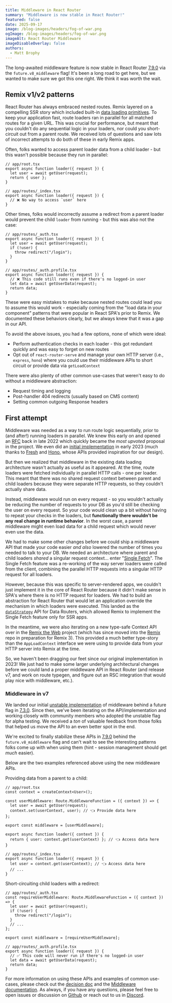 ```yaml
---
title: Middleware in React Router
summary: "Middleware is now stable in React Router!"
featured: false
date: 2025-09-17
image: /blog-images/headers/fog-of-war.png
ogImage: /blog-images/headers/fog-of-war.png
imageAlt: React Router Middleware
imageDisableOverlay: false
authors:
  - Matt Brophy
---
```


The long-awaited middleware feature is now stable in React Router [7.9.0][release-notes-7-9-0] via the `future.v8_middleware` flag! It's been a long road to get here, but we wanted to make sure we got this one right. We think it was worth the wait.

## Remix v1/v2 patterns

React Router has always embraced nested routes. Remix layered on a compelling SSR story which included built-in [data loading primitives][data-loading]. To keep your application fast, route loaders ran in parallel for all matched routes for a given URL. This was crucial for performance, but meant that you couldn't do any sequential logic in your loaders, nor could you short-circuit out from a parent route. We received lots of questions and saw lots of incorrect attempts to do both of these in early Remix apps.

Often, folks wanted to access parent loader data from a child loader - but this wasn't possible because they run in parallel:

```tsx
// app/root.tsx
export async function loader({ request }) {
  let user = await getUser(request);
  return { user };
}

// app/routes/_index.tsx
export async function loader({ request }) {
  // ❌ No way to access `user` here
}
```

Other times, folks would incorrectly assume a redirect from a parent loader would prevent the child `loader` from running - but this was also not the case:

```tsx
// app/routes/_auth.tsx
export async function loader({ request }) {
  let user = await getUser(request);
  if (!user) {
    throw redirect("/login");
  }
}

// app/routes/_auth.profile.tsx
export async function loader({ request }) {
  // ❌ This code still runs even if there's no logged-in user
  let data = await getUserData(request);
  return data;
}
```

These were easy mistakes to make because nested routes could lead you to assume this would work - especially coming from the "load data in your component" patterns that were popular in React SPA's prior to Remix. We documented these behaviors clearly, but we always knew that it was a gap in our API.

To avoid the above issues, you had a few options, none of which were ideal:

- Perform authentication checks in each loader - this got redundant quickly and was easy to forget on new routes
- Opt out of `react-router-serve` and manage your own HTTP server (i.e., `express`, `hono`) where you could use their middleware APIs to short circuit or provide data via `getLoadContext`

There were also plenty of other common use-cases that weren't easy to do without a middleware abstraction:

- Request timing and logging
- Post-handler 404 redirects (usually based on CMS content)
- Setting common outgoing Response headers

## First attempt

Middleware was needed as a way to run route logic sequentially, prior to (and after!) running loaders in parallel. We knew this early on and opened an [RFC][rfc] back in late 2022 which quickly became the _most upvoted_ proposal in the project. We even did an [initial implementation][original-pr] in early 2023 (much thanks to [Fresh][fresh] and [Hono][hono], whose APIs provided inspiration for our design).

But then we realized that middleware in the existing data loading architecture wasn't actually as useful as it appeared. At the time, route loaders were fetched individually in parallel HTTP calls - one per loader. This meant that there was no shared request context between parent and child loaders because they were separate HTTP requests, so they couldn't actually share data.

Instead, middleware would run on every request - so you wouldn't actually be reducing the number of requests to your DB as you'd still be checking the user on every request. So your code would clean up a bit without having to repeat your checks in the loaders, but **functionally there wouldn't be any real change in runtime behavior**. In the worst case, a parent middleware might even load data for a child request which would never even use the data.

We had to make some other changes before we could ship a middleware API that made your code easier _and also_ lowered the number of times you needed to talk to your DB. We needed an architecture where parent and child loaders _shared_ a singular request context... enter "[Single Fetch][single-fetch]". The Single Fetch feature was a re-working of the way server loaders were called from the client, combining the parallel HTTP requests into a singular HTTP request for all loaders.

However, because this was specific to server-rendered apps, we couldn't just implement it in the core of React Router because it didn't make sense in SPA's where there is no HTTP request for loaders. We had to build an abstraction for React Router that would let an application override the mechanism in which loaders were executed. This landed as the [`dataStrategy`][data-strategy] API for Data Routers, which allowed Remix to implement the Single Fetch feature only for SSR apps.

In the meantime, we were also iterating on a new type-safe Context API over in the [Remix the Web][remix-the-web] project (which has since moved into the [Remix][remix-repo] repo in preparation for Remix 3). This provided a much better type-story than the `AppLoadContext` interface we were using to provide data from your HTTP server into Remix at the time.

So, we haven't been dragging our feet since our original implementation in 2023! We just had to make some larger underlying architectural changes before we could land a proper middleware API in React Router (and release v7, and work on route typegen, and figure out an RSC integration that would play nice with middleware, etc.).

### Middleware in v7

We landed our initial [unstable implementation][final-pr] of middleware behind a future flag in [7.3.0][unstable-release-7-3-0]. Since then, we've been iterating on the API/implementation and working closely with community members who adopted the unstable flag for alpha testing. We received a _ton_ of valuable feedback from those folks that helped us move the API to an even better spot in the end.

We're excited to finally stabilize these APIs in [7.9.0][release-notes-7-9-0] behind the `future.v8_middleware` flag and can't wait to see the interesting patterns folks come up with when using them (hint - session management should get _much_ easier).

Below are the two examples referenced above using the new middleware APIs.

Providing data from a parent to a child:

```tsx
// app/root.tsx
const context = createContext<User>();

const userMiddleware: Route.MiddlewareFunction = ({ context }) => {
  let user = await getUser(request);
  context.set(userContext, user); // 👈 Provide data here
};

export const middleware = [userMiddleware];

export async function loader({ context }) {
  return { user: context.get(userContext) }; // 👈 Access data here
}

// app/routes/_index.tsx
export async function loader({ request }) {
  let user = context.get(userContext); // 👈 Access data here
  // ...
}
```

Short-circuiting child loaders with a redirect:

```tsx
// app/routes/_auth.tsx
const requireUserMiddleware: Route.MiddlewareFunction = ({ context }) => {
  let user = await getUser(request);
  if (!user) {
    throw redirect("/login");
  }
  // ...
};

export const middleware = [requireUserMiddleware];

// app/routes/_auth.profile.tsx
export async function loader({ request }) {
  // ✅ This code will never run if there's no logged-in user
  let data = await getUserData(request);
  return data;
}
```

For more information on using these APIs and examples of common use-cases, please check out the [decision doc][decision-doc] and the [Middleware documentation][docs]. As always, if you have any questions, please feel free to open issues or discussion on [Github][rr-repo] or reach out to us in [Discord][discord].

[rfc]: https://github.com/remix-run/react-router/discussions/9564
[original-pr]: https://github.com/remix-run/react-router/pull/9975
[final-pr]: https://github.com/remix-run/react-router/pull/12941
[decision-doc]: https://github.com/remix-run/react-router/blob/release-next/decisions/0014-context-middleware.md
[unstable-release-7-3-0]: https://github.com/remix-run/react-router/blob/main/CHANGELOG.md#v730
[release-notes-7-9-0]: https://github.com/remix-run/react-router/blob/main/CHANGELOG.md#v790
[data-strategy]: https://reactrouter.com/api/data-routers/createBrowserRouter#optsdatastrategy
[single-fetch]: https://v2.remix.run/docs/guides/single-fetch
[data-loading]: https://reactrouter.com/start/framework/data-loading
[remix-the-web]: https://github.com/mjackson/remix-the-web
[remix-repo]: https://github.com/remix-run/remix
[fresh]: https://fresh.deno.dev/docs/concepts/middleware
[hono]: https://hono.dev/docs/guides/middleware
[docs]: https://reactrouter.com/how-to/middleware
[rr-repo]: https://github.com/remix-run/react-router
[discord]: https://rmx.as/discord
